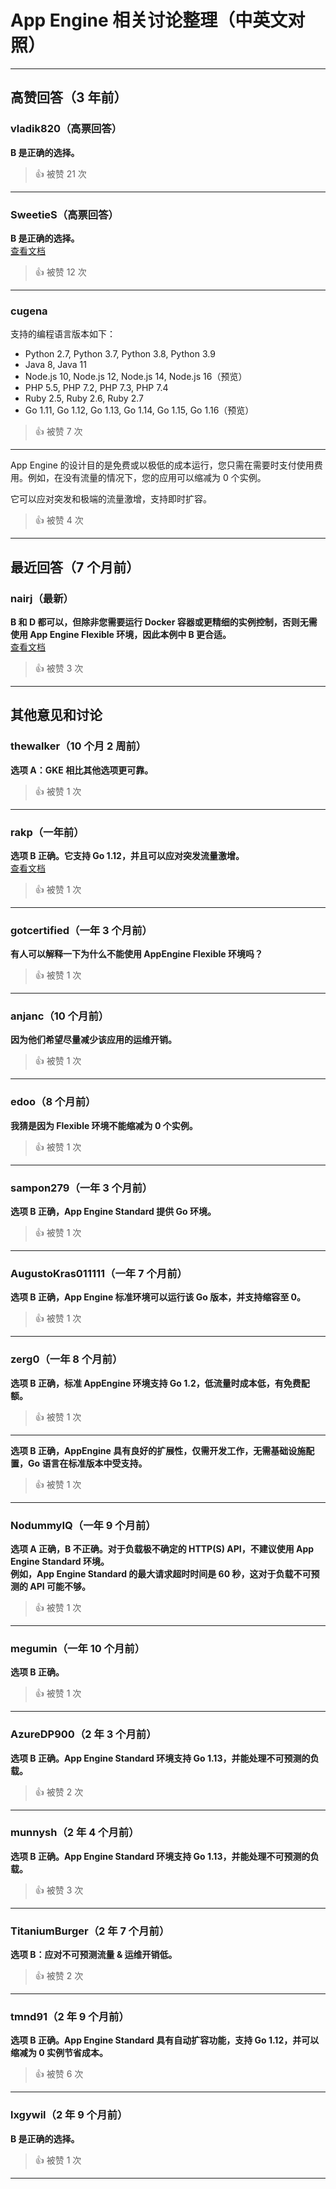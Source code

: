 # App Engine 相关讨论整理（中英文对照）
  
  ---
  
  ## 高赞回答（3 年前）
  
  ### vladik820（高票回答）
  **B 是正确的选择。**  
  > 👍 被赞 21 次
  
  ---
  
  ### SweetieS（高票回答）  
  **B 是正确的选择。**  
  [查看文档](https://cloud.google.com/appengine/docs/the-appengine-environments)  
  > 👍 被赞 12 次
  
  ---
  
  ### cugena  
    
  支持的编程语言版本如下：  
  - Python 2.7, Python 3.7, Python 3.8, Python 3.9  
  - Java 8, Java 11  
  - Node.js 10, Node.js 12, Node.js 14, Node.js 16（预览）  
  - PHP 5.5, PHP 7.2, PHP 7.3, PHP 7.4  
  - Ruby 2.5, Ruby 2.6, Ruby 2.7  
  - Go 1.11, Go 1.12, Go 1.13, Go 1.14, Go 1.15, Go 1.16（预览）  
  > 👍 被赞 7 次
  
  ---
    
  App Engine 的设计目的是免费或以极低的成本运行，您只需在需要时支付使用费用。例如，在没有流量的情况下，您的应用可以缩减为 0 个实例。
    
  它可以应对突发和极端的流量激增，支持即时扩容。  
  > 👍 被赞 4 次
  
  ---
  
  ## 最近回答（7 个月前）
  
  ### nairj（最新）  
  **B 和 D 都可以，但除非您需要运行 Docker 容器或更精细的实例控制，否则无需使用 App Engine Flexible 环境，因此本例中 B 更合适。**  
  [查看文档](https://cloud.google.com/appengine/docs/the-appengine-environments)  
  > 👍 被赞 3 次
  
  ---
  
  ## 其他意见和讨论  
  
  ### thewalker（10 个月 2 周前）  
  **选项 A：GKE 相比其他选项更可靠。**  
  > 👍 被赞 1 次
  
  ---
  
  ### rakp（一年前）  
  **选项 B 正确。它支持 Go 1.12，并且可以应对突发流量激增。**  
  [查看文档](https://cloud.google.com/appengine/docs/the-appengine-environments)  
  > 👍 被赞 1 次
  
  ---
  
  ### gotcertified（一年 3 个月前）  
  **有人可以解释一下为什么不能使用 AppEngine Flexible 环境吗？**  
  > 👍 被赞 1 次
  
  ---
  
  ### anjanc（10 个月前）  
  **因为他们希望尽量减少该应用的运维开销。**  
  > 👍 被赞 1 次
  
  ---
  
  ### edoo（8 个月前）  
  **我猜是因为 Flexible 环境不能缩减为 0 个实例。**  
  > 👍 被赞 1 次
  
  ---
  
  ### sampon279（一年 3 个月前）  
  **选项 B 正确，App Engine Standard 提供 Go 环境。**  
  > 👍 被赞 1 次
  
  ---
  
  ### AugustoKras011111（一年 7 个月前）  
  **选项 B 正确，App Engine 标准环境可以运行该 Go 版本，并支持缩容至 0。**  
  > 👍 被赞 1 次
  
  ---
  
  ### zerg0（一年 8 个月前）  
  **选项 B 正确，标准 AppEngine 环境支持 Go 1.2，低流量时成本低，有免费配额。**  
  > 👍 被赞 1 次
  
  ---
  
  **选项 B 正确，AppEngine 具有良好的扩展性，仅需开发工作，无需基础设施配置，Go 语言在标准版本中受支持。**  
  > 👍 被赞 1 次
  
  ---
  
  ### NodummyIQ（一年 9 个月前）  
  **选项 A 正确，B 不正确。对于负载极不确定的 HTTP(S) API，不建议使用 App Engine Standard 环境。    
  例如，App Engine Standard 的最大请求超时时间是 60 秒，这对于负载不可预测的 API 可能不够。**  
  > 👍 被赞 1 次
  
  ---
  
  ### megumin（一年 10 个月前）  
  **选项 B 正确。**  
  > 👍 被赞 1 次
  
  ---
  
  ### AzureDP900（2 年 3 个月前）  
  **选项 B 正确。App Engine Standard 环境支持 Go 1.13，并能处理不可预测的负载。**  
  > 👍 被赞 2 次
  
  ---
  
  ### munnysh（2 年 4 个月前）  
  **选项 B 正确。App Engine Standard 环境支持 Go 1.13，并能处理不可预测的负载。**  
  > 👍 被赞 3 次
  
  ---
  
  ### TitaniumBurger（2 年 7 个月前）  
  **选项 B：应对不可预测流量 & 运维开销低。**  
  > 👍 被赞 2 次
  
  ---
  
  ### tmnd91（2 年 9 个月前）  
  **选项 B 正确。App Engine Standard 具有自动扩容功能，支持 Go 1.12，并可以缩减为 0 实例节省成本。**  
  > 👍 被赞 6 次
  
  ---
  
  ### lxgywil（2 年 9 个月前）  
  **B 是正确的选择。**  
  > 👍 被赞 1 次
  
  ---
  